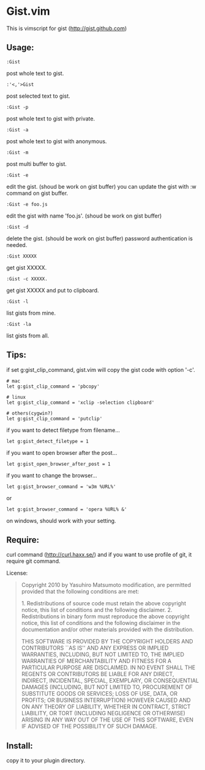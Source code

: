 Gist.vim
========

This is vimscript for gist (http://gist.github.com)

Usage:
------

    :Gist
  post whole text to gist.

    :'<,'>Gist
  post selected text to gist.

    :Gist -p
  post whole text to gist with private.

    :Gist -a
  post whole text to gist with anonymous.

    :Gist -m
  post multi buffer to gist.

    :Gist -e
  edit the gist. (shoud be work on gist buffer)
  you can update the gist with :w command on gist buffer.

    :Gist -e foo.js
  edit the gist with name 'foo.js'. (shoud be work on gist buffer)

    :Gist -d
  delete the gist. (should be work on gist buffer)
  password authentication is needed.

    :Gist XXXXX
  get gist XXXXX.

    :Gist -c XXXXX.
  get gist XXXXX and put to clipboard.

    :Gist -l
  list gists from mine.

    :Gist -la
  list gists from all.

Tips:
-----
  if set g:gist_clip_command, gist.vim will copy the gist code
    with option '-c'.

    # mac
    let g:gist_clip_command = 'pbcopy'

    # linux
    let g:gist_clip_command = 'xclip -selection clipboard'

    # others(cygwin?)
    let g:gist_clip_command = 'putclip'

  if you want to detect filetype from filename...

    let g:gist_detect_filetype = 1

  if you want to open browser after the post...

    let g:gist_open_browser_after_post = 1

  if you want to change the browser...

    let g:gist_browser_command = 'w3m %URL%'

  or

    let g:gist_browser_command = 'opera %URL% &'

  on windows, should work with your setting.

Require:
--------
  curl command (http://curl.haxx.se/)
  and if you want to use profile of git, it require git command.

License:

> Copyright 2010 by Yasuhiro Matsumoto
> modification, are permitted provided that the following conditions are met:
> 
> 1\. Redistributions of source code must retain the above copyright notice,
>    this list of conditions and the following disclaimer.
> 2\. Redistributions in binary form must reproduce the above copyright notice,
>    this list of conditions and the following disclaimer in the documentation
>    and/or other materials provided with the distribution.
> 
> THIS SOFTWARE IS PROVIDED BY THE COPYRIGHT HOLDERS AND CONTRIBUTORS
> ``AS IS'' AND ANY EXPRESS OR IMPLIED WARRANTIES, INCLUDING, BUT NOT
> LIMITED TO, THE IMPLIED WARRANTIES OF MERCHANTABILITY AND FITNESS
> FOR A PARTICULAR PURPOSE ARE DISCLAIMED. IN NO EVENT SHALL THE
> REGENTS OR CONTRIBUTORS BE LIABLE FOR ANY DIRECT, INDIRECT,
> INCIDENTAL, SPECIAL, EXEMPLARY, OR CONSEQUENTIAL DAMAGES
> (INCLUDING, BUT NOT LIMITED TO, PROCUREMENT OF SUBSTITUTE GOODS OR
> SERVICES; LOSS OF USE, DATA, OR PROFITS; OR BUSINESS INTERRUPTION)
> HOWEVER CAUSED AND ON ANY THEORY OF LIABILITY, WHETHER IN CONTRACT,
> STRICT LIABILITY, OR TORT (INCLUDING NEGLIGENCE OR OTHERWISE)
> ARISING IN ANY WAY OUT OF THE USE OF THIS SOFTWARE, EVEN IF ADVISED
> OF THE POSSIBILITY OF SUCH DAMAGE.

Install:
--------
  copy it to your plugin directory.

